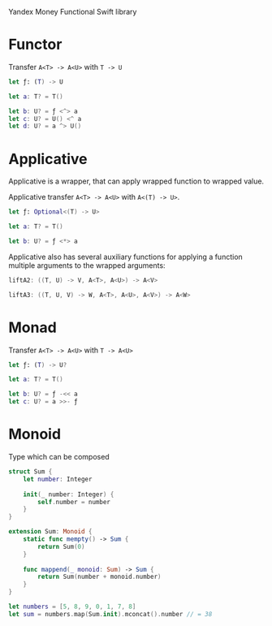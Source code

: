 Yandex Money Functional Swift library

# Functor

Transfer `A<T> -> A<U>` with `T -> U`  

```swift
let ƒ: (T) -> U

let a: T? = T()

let b: U? = ƒ <^> a
let c: U? = U() <^ a
let d: U? = a ^> U()
```

# Applicative

Applicative is a wrapper, that can apply wrapped function to wrapped
value.

Applicative transfer `A<T> -> A<U>` with `A<(T) -> U>`.

```swift
let ƒ: Optional<(T) -> U>

let a: T? = T()

let b: U? = ƒ <*> a
```

Applicative also has several auxiliary functions for applying a function
multiple arguments to the wrapped arguments:

```swift
liftA2: ((T, U) -> V, A<T>, A<U>) -> A<V>

liftA3: ((T, U, V) -> W, A<T>, A<U>, A<V>) -> A<W>
```

# Monad

Transfer `A<T> -> A<U>` with `T -> A<U>`

```swift
let ƒ: (T) -> U?

let a: T? = T()

let b: U? = ƒ -<< a
let c: U? = a >>- ƒ
```

# Monoid

Type which can be composed

```swift
struct Sum {
    let number: Integer
    
    init(_ number: Integer) {
        self.number = number
    }
}

extension Sum: Monoid {
    static func mempty() -> Sum {
        return Sum(0)
    }
    
    func mappend(_ monoid: Sum) -> Sum {
        return Sum(number + monoid.number)
    }
}

let numbers = [5, 8, 9, 0, 1, 7, 8]
let sum = numbers.map(Sum.init).mconcat().number // = 38
```
